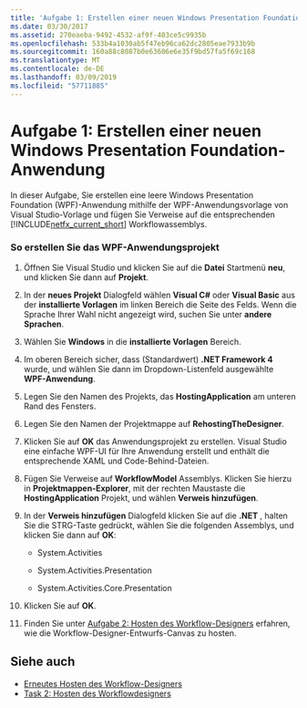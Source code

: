 ```yaml
---
title: 'Aufgabe 1: Erstellen einer neuen Windows Presentation Foundation-Anwendung'
ms.date: 03/30/2017
ms.assetid: 270eaeba-9492-4532-af9f-403ce5c9935b
ms.openlocfilehash: 533b4a1030ab5f47eb96ca62dc2805eae7933b9b
ms.sourcegitcommit: 160a88c8087b0e63606e6e35f9bd57fa5f69c168
ms.translationtype: MT
ms.contentlocale: de-DE
ms.lasthandoff: 03/09/2019
ms.locfileid: "57711885"
---
```

# <a name="task-1-create-a-new-windows-presentation-foundation-application"></a>Aufgabe 1: Erstellen einer neuen Windows Presentation Foundation-Anwendung
In dieser Aufgabe, Sie erstellen eine leere Windows Presentation Foundation (WPF)-Anwendung mithilfe der WPF-Anwendungsvorlage von Visual Studio-Vorlage und fügen Sie Verweise auf die entsprechenden [!INCLUDE[netfx_current_short](../../../includes/netfx-current-short-md.md)] Workflowassemblys.  
  
### <a name="to-create-the-wpf-application-project"></a>So erstellen Sie das WPF-Anwendungsprojekt  
  
1.  Öffnen Sie Visual Studio und klicken Sie auf die **Datei** Startmenü **neu**, und klicken Sie dann auf **Projekt**.  
  
2.  In der **neues Projekt** Dialogfeld wählen **Visual C#**  oder **Visual Basic** aus der **installierte Vorlagen** im linken Bereich die Seite des Felds. Wenn die Sprache Ihrer Wahl nicht angezeigt wird, suchen Sie unter **andere Sprachen**.  
  
3.  Wählen Sie **Windows** in die **installierte Vorlagen** Bereich.  
  
4.  Im oberen Bereich sicher, dass (Standardwert) **.NET Framework 4** wurde, und wählen Sie dann im Dropdown-Listenfeld ausgewählte **WPF-Anwendung**.  
  
5.  Legen Sie den Namen des Projekts, das **HostingApplication** am unteren Rand des Fensters.  
  
6.  Legen Sie den Namen der Projektmappe auf **RehostingTheDesigner**.  
  
7.  Klicken Sie auf **OK** das Anwendungsprojekt zu erstellen. Visual Studio eine einfache WPF-UI für Ihre Anwendung erstellt und enthält die entsprechende XAML und Code-Behind-Dateien.  
  
8.  Fügen Sie Verweise auf **WorkflowModel** Assemblys. Klicken Sie hierzu in **Projektmappen-Explorer**, mit der rechten Maustaste die **HostingApplication** Projekt, und wählen **Verweis hinzufügen**.  
  
9. In der **Verweis hinzufügen** Dialogfeld klicken Sie auf die **.NET** , halten Sie die STRG-Taste gedrückt, wählen Sie die folgenden Assemblys, und klicken Sie dann auf **OK**:  
  
    -   System.Activities  
  
    -   System.Activities.Presentation  
  
    -   System.Activities.Core.Presentation  
  
10. Klicken Sie auf **OK**.  
  
11. Finden Sie unter [Aufgabe 2: Hosten des Workflow-Designers](task-2-host-the-workflow-designer.md) erfahren, wie die Workflow-Designer-Entwurfs-Canvas zu hosten.  
  
## <a name="see-also"></a>Siehe auch
- [Erneutes Hosten des Workflow-Designers](rehosting-the-workflow-designer.md)
- [Task 2: Hosten des Workflowdesigners](task-2-host-the-workflow-designer.md)
